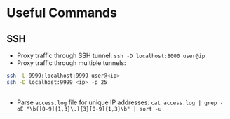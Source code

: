 # Useful Commands

## SSH
- Proxy traffic through SSH tunnel: `ssh -D localhost:8000 user@ip`
- Proxy traffic through multiple tunnels:
```bash
ssh -L 9999:localhost:9999 user@<ip>
ssh -D localhost:9999 <ip> -p 25
```

## 
- Parse `access.log` file for unique IP addresses: `cat access.log | grep -oE "\b([0-9]{1,3}\.){3}[0-9]{1,3}\b" | sort -u `
